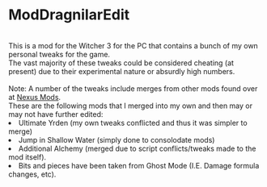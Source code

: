 # ModDragnilarEdit
</br>
This is a mod for the Witcher 3 for the PC that contains a bunch of my own personal tweaks for the game.
</br>
The vast majority of these tweaks could be considered cheating (at present) due to their experimental nature or absurdly high numbers. 
</br>
</br>
Note: A number of the tweaks include merges from other mods found over at <a href="https://www.nexusmods.com/witcher3/">Nexus Mods</A>.
<br>
These are the following mods that I merged into my own and then may or may not have further edited:
<br>
<list>
<li>Ultimate Yrden (my own tweaks conflicted and thus it was simpler to merge)</li>
<li>Jump in Shallow Water (simply done to consolodate mods)</li>
<li>Additional Alchemy (merged due to script conflicts/tweaks made to the mod itself).</li>
<li>Bits and pieces have been taken from Ghost Mode (I.E. Damage formula changes, etc).</li>
</list>
